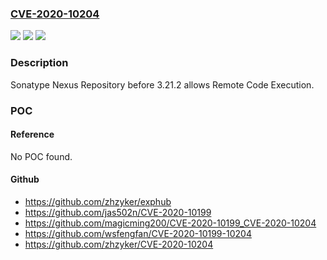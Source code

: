### [CVE-2020-10204](https://cve.mitre.org/cgi-bin/cvename.cgi?name=CVE-2020-10204)
![](https://img.shields.io/static/v1?label=Product&message=n%2Fa&color=blue)
![](https://img.shields.io/static/v1?label=Version&message=n%2Fa&color=blue)
![](https://img.shields.io/static/v1?label=Vulnerability&message=n%2Fa&color=brighgreen)

### Description

Sonatype Nexus Repository before 3.21.2 allows Remote Code Execution.

### POC

#### Reference
No POC found.

#### Github
- https://github.com/zhzyker/exphub
- https://github.com/jas502n/CVE-2020-10199
- https://github.com/magicming200/CVE-2020-10199_CVE-2020-10204
- https://github.com/wsfengfan/CVE-2020-10199-10204
- https://github.com/zhzyker/CVE-2020-10204

